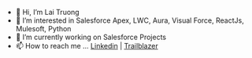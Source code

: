 <!--
### Hi there 👋
-->

<!--
**TheGeminiEra/TheGeminiEra** is a ✨ _special_ ✨ repository because its `README.md` (this file) appears on your GitHub profile.

Here are some ideas to get you started:

- 🔭 I’m currently working on ...
- 🌱 I’m currently learning ...
- 👯 I’m looking to collaborate on ...
- 🤔 I’m looking for help with ...
- 💬 Ask me about ...
- 📫 How to reach me: ...
- 😄 Pronouns: ...
- ⚡ Fun fact: ...
-->
- 👋 Hi, I’m Lai Truong
- 👀 I’m interested in Salesforce Apex, LWC, Aura, Visual Force, ReactJs, Mulesoft, Python
- 🌱 I’m currently working on Salesforce Projects
- 📫 How to reach me ... [Linkedin](https://www.linkedin.com/in/truonglai/) | [Trailblazer](https://www.salesforce.com/trailblazer/truonglaisfdev)
